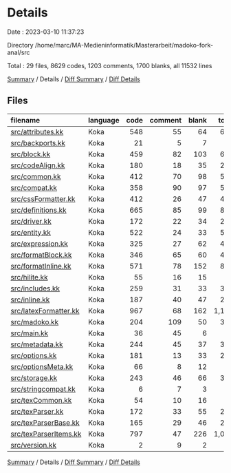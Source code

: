 # Details

Date : 2023-03-10 11:37:23

Directory /home/marc/MA-Medieninformatik/Masterarbeit/madoko-fork-anal/src

Total : 29 files,  8629 codes, 1203 comments, 1700 blanks, all 11532 lines

[Summary](results.md) / Details / [Diff Summary](diff.md) / [Diff Details](diff-details.md)

## Files
| filename | language | code | comment | blank | total |
| :--- | :--- | ---: | ---: | ---: | ---: |
| [src/attributes.kk](/src/attributes.kk) | Koka | 548 | 55 | 64 | 667 |
| [src/backports.kk](/src/backports.kk) | Koka | 21 | 5 | 7 | 33 |
| [src/block.kk](/src/block.kk) | Koka | 459 | 82 | 103 | 644 |
| [src/codeAlign.kk](/src/codeAlign.kk) | Koka | 180 | 18 | 35 | 233 |
| [src/common.kk](/src/common.kk) | Koka | 412 | 70 | 98 | 580 |
| [src/compat.kk](/src/compat.kk) | Koka | 358 | 90 | 97 | 545 |
| [src/cssFormatter.kk](/src/cssFormatter.kk) | Koka | 412 | 26 | 47 | 485 |
| [src/definitions.kk](/src/definitions.kk) | Koka | 665 | 85 | 99 | 849 |
| [src/driver.kk](/src/driver.kk) | Koka | 172 | 22 | 34 | 228 |
| [src/entity.kk](/src/entity.kk) | Koka | 522 | 24 | 33 | 579 |
| [src/expression.kk](/src/expression.kk) | Koka | 325 | 27 | 62 | 414 |
| [src/formatBlock.kk](/src/formatBlock.kk) | Koka | 346 | 65 | 60 | 471 |
| [src/formatInline.kk](/src/formatInline.kk) | Koka | 571 | 78 | 152 | 801 |
| [src/hilite.kk](/src/hilite.kk) | Koka | 55 | 16 | 15 | 86 |
| [src/includes.kk](/src/includes.kk) | Koka | 259 | 31 | 33 | 323 |
| [src/inline.kk](/src/inline.kk) | Koka | 187 | 40 | 47 | 274 |
| [src/latexFormatter.kk](/src/latexFormatter.kk) | Koka | 967 | 68 | 162 | 1,197 |
| [src/madoko.kk](/src/madoko.kk) | Koka | 204 | 109 | 50 | 363 |
| [src/main.kk](/src/main.kk) | Koka | 36 | 45 | 6 | 87 |
| [src/metadata.kk](/src/metadata.kk) | Koka | 244 | 45 | 37 | 326 |
| [src/options.kk](/src/options.kk) | Koka | 181 | 13 | 33 | 227 |
| [src/optionsMeta.kk](/src/optionsMeta.kk) | Koka | 66 | 8 | 12 | 86 |
| [src/storage.kk](/src/storage.kk) | Koka | 243 | 46 | 66 | 355 |
| [src/stringcompat.kk](/src/stringcompat.kk) | Koka | 6 | 7 | 3 | 16 |
| [src/texCommon.kk](/src/texCommon.kk) | Koka | 54 | 10 | 16 | 80 |
| [src/texParser.kk](/src/texParser.kk) | Koka | 172 | 33 | 55 | 260 |
| [src/texParserBase.kk](/src/texParserBase.kk) | Koka | 165 | 29 | 46 | 240 |
| [src/texParserItems.kk](/src/texParserItems.kk) | Koka | 797 | 47 | 226 | 1,070 |
| [src/version.kk](/src/version.kk) | Koka | 2 | 9 | 2 | 13 |

[Summary](results.md) / Details / [Diff Summary](diff.md) / [Diff Details](diff-details.md)